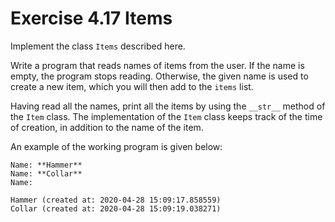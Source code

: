 # Exercise 4.17 Items

Implement the class `Items` described here.

Write a program that reads names of items from the user. If the name is empty, the program stops reading. Otherwise, the given name is used to create a new item, which you will then add to the `items` list.

Having read all the names, print all the items by using the `__str__` method of the  `Item` class. The implementation of the `Item` class keeps track of the time of creation, in addition to the name of the item.

An example of the working program is given below:

```plaintext
Name: **Hammer**
Name: **Collar**
Name:

Hammer (created at: 2020-04-28 15:09:17.858559)
Collar (created at: 2020-04-28 15:09:19.038271)
```

